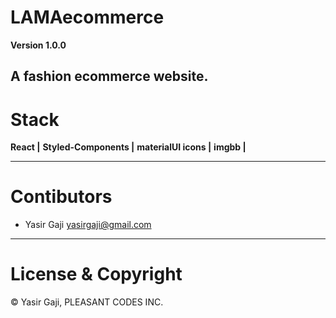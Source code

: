# LAMAecommerce

**Version 1.0.0**

A fashion ecommerce website.
---
# Stack
**React |**
**Styled-Components |**
**materialUI icons |**
**imgbb |**


---
# Contibutors
- Yasir Gaji <yasirgaji@gmail.com>

---
# License & Copyright

© Yasir Gaji, PLEASANT CODES INC.
